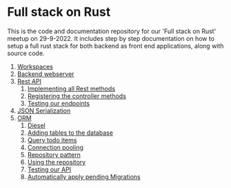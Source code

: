 # Full stack on Rust

This is the code and documentation repository for our 'Full stack on Rust' meetup on 29-9-2022.
It includes step by step documentation on how to setup a full rust stack for both backend as front end applications, along with source code.

1. [Workspaces](01-workspaces)
2. [Backend webserver](02-backend-webserver)
3. [Rest API](03-rest-api)
    1. [Implementing all Rest methods](03-rest-api/README.md#Implementing-all-Rest-methods)
    2. [Registering the controller methods](03-rest-api/README.md#Registering-the-controller-methods)
    3. [Testing our endpoints](03-rest-api/README.md#Testing-our-endpoints)
4. [JSON Serialization](04-json-serialization)
5. [ORM](05-orm)
    1. [Diesel](05-orm/README.md#diesel)
    2. [Adding tables to the database](05-orm/README.md#Adding-tables-to-the-database)
    3. [Query todo items](05-orm/README.md#Query-todo-items)
    4. [Connection pooling](05-orm/README.md#Connection-pooling)
    5. [Repository pattern](05-orm/README.md#Repository-pattern)
    6. [Using the repository](05-orm/README.md#Using-the-repository)
    7. [Testing our API](05-orm/README.md#Testing-our-API)
    8. [Automatically apply pending Migrations](05-orm/README.md#Automatically-apply-pending-Migrations)
    
